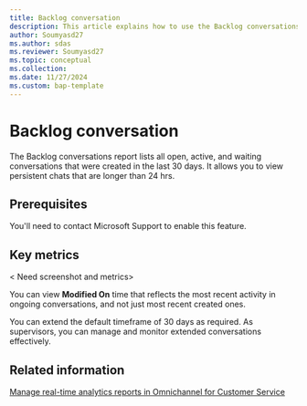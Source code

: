 ```yaml
---
title: Backlog conversation 
description: This article explains how to use the Backlog conversations report to monitor open, active, and waiting conversations created in the last 30 days or more.
author: Soumyasd27
ms.author: sdas
ms.reviewer: Soumyasd27
ms.topic: conceptual
ms.collection: 
ms.date: 11/27/2024
ms.custom: bap-template
---
```


# Backlog conversation

The Backlog conversations report lists all open, active, and waiting conversations that were created in the last 30 days. It allows you to view persistent chats that are longer than 24 hrs.

## Prerequisites

You'll need to contact Microsoft Support to enable this feature.

## Key metrics

< Need screenshot and metrics>

You can view **Modified On** time that reflects the most recent activity in ongoing conversations, and not just most recent created ones.

You can extend the default timeframe of 30 days as required. As supervisors, you can manage and monitor extended conversations effectively.

## Related information

[Manage real-time analytics reports in Omnichannel for Customer Service](../administer/enable-realtime-analytics-dashboard-administrator.md#manage-real-time-analytics-reports-in-omnichannel-for-customer-service)

